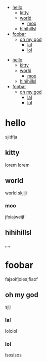 <!-- TOC -->

- [hello](#hello)
    - [kitty](#kitty)
    - [world](#world)
        - [moo](#moo)
    - [hihihillsl](#hihihillsl)
- [foobar](#foobar)
    - [oh my god](#oh-my-god)
        - [lal](#lal)
        - [lol](#lol)

<!-- /TOC -->

- [hello](#hello)
    - [kitty](#kitty)
    - [world](#world)
        - [moo](#moo)
    - [hihihillsl](#hihihillsl)
- [foobar](#foobar)
    - [oh my god](#oh-my-god)
        - [lal](#lal)
        - [lol](#lol)



# hello

sjidfja

## kitty
lorem lorem

## world

world skjiji


### moo

jfoiajweijf

## hihihillsl
,,,,

# foobar

fajsoifjoieajfiaof

## oh my god
sjij

### lal
lololol

### lol
lsoslsos